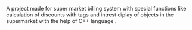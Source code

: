 A project made for super market billing system with special functions like calculation of discounts with tags and intrest diplay of objects in the supermarket with the help of C++ language .
